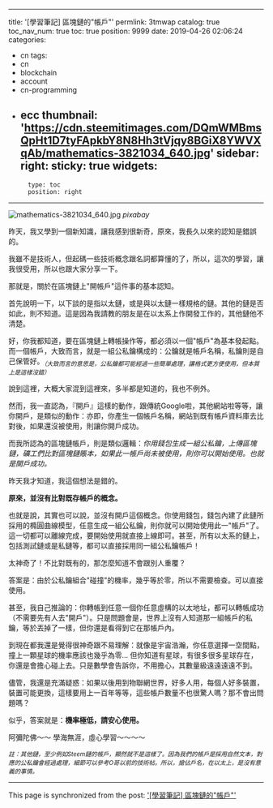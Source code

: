 
---
title: '[學習筆記] 區塊鏈的"帳戶"'
permlink: 3tmwap
catalog: true
toc_nav_num: true
toc: true
position: 9999
date: 2019-04-26 02:06:24
categories:
- cn
tags:
- cn
- blockchain
- account
- cn-programming
- ecc
thumbnail: 'https://cdn.steemitimages.com/DQmWMBmsQpHt1D7tyFApkbY8N8Hh3tVjqy8BGiX8YWVXqAb/mathematics-3821034_640.jpg'
sidebar:
    right:
        sticky: true
widgets:
    -
        type: toc
        position: right
---


![mathematics-3821034_640.jpg](https://cdn.steemitimages.com/DQmWMBmsQpHt1D7tyFApkbY8N8Hh3tVjqy8BGiX8YWVXqAb/mathematics-3821034_640.jpg)
*pixabay*

昨天，我又學到一個新知識，讓我感到很新奇，原來，我長久以來的認知是錯誤的。

我雖不是技術人，但起碼一些技術概念跟名詞都算懂的了，所以，這次的學習，讓我很受用，所以也跟大家分享一下。

那就是，關於在區塊鏈上"開帳戶"這件事的基本認知。

首先說明一下，以下談的是指以太鏈，或是與以太鏈一樣規格的鏈。其他的鏈是否如此，則不知道。這是因為我請教的朋友是在以太系上作開發工作的，其他鏈他不清楚。

好，你我都知道，要在區塊鏈上轉帳操作等，都必須以一個"帳戶"為基本發起點。而一個帳戶，大致而言，就是一組公私鑰構成的：公鑰就是帳戶名稱，私鑰則是自己保管好。<sub>*（大致而言的意思是，公私鑰都可能經過一些簡單處理，讓格式更方便使用，但本質上是這樣沒錯）*</sub>

說到這裡，大概大家混到這裡來，多半都是知道的，我也不例外。

然而，我一直認為，『開戶』這樣的動作，跟傳統Google啦，其他網站啦等等，讓你開戶，是類似的動作：亦即，你產生一個帳戶名稱，網站到既有帳戶資料庫去比對後，如果還沒被使用，則讓你開戶成功。

而我所認為的區塊鏈帳戶，則是類似邏輯：*你用錢包生成一組公私鑰，上傳區塊鏈，礦工們比對區塊鏈賬本，如果此一帳戶尚未被使用，則你可以開始使用。也就是開戶成功。*

昨天我才知道，我這個想法是錯的。

**原來，並沒有比對既存帳戶的概念。**

也就是說，其實也可以說，並沒有開戶這個概念。你使用錢包，錢包內建了此鏈所採用的橢圓曲線模型，任意生成一組公私鑰，則你就可以開始使用此一"帳戶"了。這一切都可以離線完成，要開始使用就直接上線即可。甚至，所有以太系的鏈上，包括測試鏈或是私鏈等，都可以直接採用同一組公私鑰帳戶！

太神奇了！不比對既有的，那怎麼知道不會跟別人重覆？

答案是：由於公私鑰組合"碰撞"的機率，幾乎等於零，所以不需要檢查。可以直接使用。

甚至，我自己推論的：你轉帳到任意一個你任意虛構的以太地址，都可以轉帳成功（不需要先有人去"開戶"）。只是問題會是，世界上沒有人知道那一組帳戶的私鑰，等於丟掉了一樣，但你還是看得到它在那帳戶內。

到現在都我還是覺得很神奇跟不易理解：就像是宇宙浩瀚，你任意選擇一空間點，撞上一顆星球的機率應該也幾乎為零... 但你知道有星球，有很多很多星球存在，你還是會擔心碰上去。只是數學會告訴你，不用擔心，其數量級遠遠遠遠不到。

儘管，我還是充滿疑惑：如果以後用到物聯網世界，好多人用，每個人好多裝置，裝置可能更換，這樣要用上一百年等等，這些帳戶數量不也很驚人嗎？那不會出問題嗎？

似乎，答案就是：**機率極低，請安心使用。**

阿彌陀佛～～ 學海無涯，虛心學習～～～～ 


<sub>*註：其他鏈，至少例如Steem鏈的帳戶，顯然就不是這樣了。因為我們的帳戶是採用自然文本，對應的公私鑰會經過處理，細節可以參考O哥以前的技術帖。所以，搶佔戶名，在以太上，是沒有意義的事情。*</sub>

- - -

This page is synchronized from the post: ['[學習筆記] 區塊鏈的"帳戶"'](https://steemit.com/@deanliu/3tmwap)
